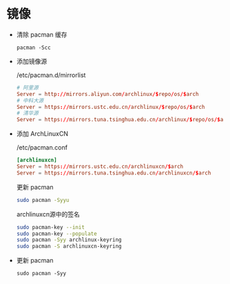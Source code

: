 # 镜像

* 清除 pacman 缓存

  ``` shell
  pacman -Scc
  ```

* 添加镜像源

    /etc/pacman.d/mirrorlist

    ``` conf
    # 阿里源
    Server = http://mirrors.aliyun.com/archlinux/$repo/os/$arch
    # 中科大源
    Server = https://mirrors.ustc.edu.cn/archlinux/$repo/os/$arch
    # 清华源
    Server = https://mirrors.tuna.tsinghua.edu.cn/archlinux/$repo/os/$arch
    
    ```

* 添加 ArchLinuxCN

    /etc/pacman.conf

    ``` conf
    [archlinuxcn]
    Server = https://mirrors.ustc.edu.cn/archlinuxcn/$arch
    Server = https://mirrors.tuna.tsinghua.edu.cn/archlinuxcn/$arch
    ```

    更新 pacman

    ``` sh
    sudo pacman -Syyu
    ```

    archlinuxcn源中的签名

    ``` sh
    sudo pacman-key --init
    sudo pacman-key --populate
    sudo pacman -Syy archlinux-keyring
    sudo pacman -S archlinuxcn-keyring
    ```

    
* 更新 pacman

    ``` shell
    sudo pacman -Syy
    ```
